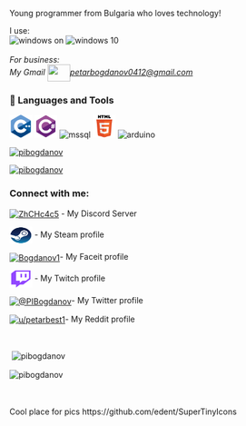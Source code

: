 Young programmer from Bulgaria who loves technology!

I use: <br> 
<img src="https://1000logos.net/wp-content/uploads/2020/08/Visual-Studio-Logo-500x313.png" alt="windows" width="40" height="40"/> on  <img src="https://camo.githubusercontent.com/05eece38536aac5c8437e2cb46362e545443a80922c5e28463530726a6d186ac/68747470733a2f2f6564656e742e6769746875622e696f2f537570657254696e7949636f6e732f696d616765732f7376672f77696e646f77732e737667" alt="windows" width="40" height="40"/>  10
<br>
<br>
<em>For business:
<br>
My Gmail
<a href="https://mail.google.com/" target="blank"><img align="center" src="https://camo.githubusercontent.com/4a3dd8d10a27c272fd04b2ce8ed1a130606f95ea6a76b5e19ce8b642faa18c27/68747470733a2f2f6564656e742e6769746875622e696f2f537570657254696e7949636f6e732f696d616765732f7376672f676d61696c2e737667" height="30" width="40" /></a>petarbogdanov0412@gmail.com</em>


### 🧰 Languages and Tools

<p><img src="https://raw.githubusercontent.com/devicons/devicon/master/icons/cplusplus/cplusplus-original.svg" alt="cplusplus" width="40" height="40"/>
<img src="https://raw.githubusercontent.com/devicons/devicon/master/icons/csharp/csharp-original.svg" alt="csharp" width="40" height="40"/>
<img src="https://cdn-icons-png.flaticon.com/512/5968/5968306.png" alt="mssql" width="40" height="40"/>
<img src="https://raw.githubusercontent.com/devicons/devicon/master/icons/html5/html5-original-wordmark.svg" alt="html5" width="40" height="40"/>
<img src="https://cdn.worldvectorlogo.com/logos/arduino-1.svg" alt="arduino" width="40" height="40"/> </a> <a href="https://www.w3schools.com/cpp/" target="_blank" rel="noreferrer"></p>

<p align="left"> <img src="https://komarev.com/ghpvc/?username=pibogdanov&label=Profile%20views&color=0e75b6&style=flat" alt="pibogdanov" /> </p>

<p align="left"> <a href="https://github.com/ryo-ma/github-profile-trophy"><img src="https://github-profile-trophy.vercel.app/?username=pibogdanov" alt="pibogdanov" /></a> </p>

<h3 align="left">Connect with me:</h3>
<p align="left">
<a href="https://discord.gg/ZhCHc4c5" target="blank"><img align="center" src="https://raw.githubusercontent.com/rahuldkjain/github-profile-readme-generator/master/src/images/icons/Social/discord.svg" alt="ZhCHc4c5" height="30" width="40" /></a>  
- My Discord Server

<p><a href="https://steamcommunity.com/id/PIBogdanov/" target="blank"><img align="center" src="https://raw.githubusercontent.com/github/explore/84354664714c333c785c6f2cb9b77d2514014ef8/topics/steam/steam.png" alt="PIBogdanov" height="30" width="40" /></a>
- My Steam profile
 
<a href="https://www.faceit.com/en/players/Bogdanov1" target="blank"><img align="center" src="https://images-wixmp-ed30a86b8c4ca887773594c2.wixmp.com/f/81eed4c9-518b-45d6-8d61-eee07b406a7d/dbudefc-c64c3b12-8e36-4058-b43f-707a95cdc8d7.png?token=eyJ0eXAiOiJKV1QiLCJhbGciOiJIUzI1NiJ9.eyJzdWIiOiJ1cm46YXBwOjdlMGQxODg5ODIyNjQzNzNhNWYwZDQxNWVhMGQyNmUwIiwiaXNzIjoidXJuOmFwcDo3ZTBkMTg4OTgyMjY0MzczYTVmMGQ0MTVlYTBkMjZlMCIsIm9iaiI6W1t7InBhdGgiOiJcL2ZcLzgxZWVkNGM5LTUxOGItNDVkNi04ZDYxLWVlZTA3YjQwNmE3ZFwvZGJ1ZGVmYy1jNjRjM2IxMi04ZTM2LTQwNTgtYjQzZi03MDdhOTVjZGM4ZDcucG5nIn1dXSwiYXVkIjpbInVybjpzZXJ2aWNlOmZpbGUuZG93bmxvYWQiXX0.4pUGVv9WsRlXYzwaRQDCF16z6oH21YhtVHiTA9Wmk1Q" alt="Bogdanov1" height="30" width="40" /></a>- My Faceit profile
 
<a href="https://www.twitch.tv/pibogdanov" target="blank"><img align="center" src="https://raw.githubusercontent.com/github/explore/e9b60076c672159b441c7054f765635a5a30683a/topics/twitch/twitch.png" alt="pibogdanov" height="30" width="40" /></a> - My Twitch profile
 
<a href="https://twitter.com/PIBogdanov" target="blank"><img align="center" src="https://camo.githubusercontent.com/35b0b8bfbd8840f35607fb56ad0a139047fd5d6e09ceb060c5c6f0a5abd1044c/68747470733a2f2f6564656e742e6769746875622e696f2f537570657254696e7949636f6e732f696d616765732f7376672f747769747465722e737667" alt="@PIBogdanov" height="30" width="40" /></a>- My Twitter profile
 
<a href="https://www.reddit.com/user/petarbest1" target="blank"><img align="center" src="https://camo.githubusercontent.com/521640dc2dba501cde1805c0a42cecf5ccf7fc1378f542fe9fda756fb36add25/68747470733a2f2f6564656e742e6769746875622e696f2f537570657254696e7949636f6e732f696d616765732f7376672f7265646469742e737667" alt="u/petarbest1" height="30" width="40" /></a>- My Reddit profile
 
</p>

<br>

<p>&nbsp;<img align="center" src="https://github-readme-stats.vercel.app/api?username=pibogdanov&show_icons=true&locale=en" alt="pibogdanov" /></p>

<p><img align="center" src="https://github-readme-streak-stats.herokuapp.com/?user=pibogdanov&" alt="pibogdanov" /></p> <br> <br>
Cool place for pics https://github.com/edent/SuperTinyIcons
